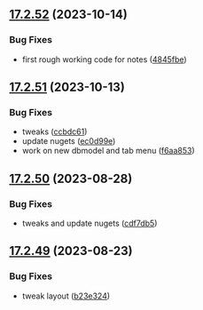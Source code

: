 ## [17.2.52](https://github.com/phandcock/GrampsView/compare/v17.2.51...v17.2.52) (2023-10-14)


### Bug Fixes

* first rough working code for notes ([4845fbe](https://github.com/phandcock/GrampsView/commit/4845fbe92d39cf77cacea3b771b61a71204d21bd))



## [17.2.51](https://github.com/phandcock/GrampsView/compare/v17.2.50...v17.2.51) (2023-10-13)


### Bug Fixes

* tweaks ([ccbdc61](https://github.com/phandcock/GrampsView/commit/ccbdc612d307c606e8d903d72d5550158556ac50))
* update nugets ([ec0d99e](https://github.com/phandcock/GrampsView/commit/ec0d99ee14b13a6b21206f1e23ff285709442eae))
* work on new dbmodel and tab menu ([f6aa853](https://github.com/phandcock/GrampsView/commit/f6aa85312857377f6edfa3a264ea41ff0970cde5))



## [17.2.50](https://github.com/phandcock/GrampsView/compare/v17.2.49...v17.2.50) (2023-08-28)


### Bug Fixes

* tweaks and update nugets ([cdf7db5](https://github.com/phandcock/GrampsView/commit/cdf7db54836132b868fa0f3ee7b8ef8ca3d65f6d))



## [17.2.49](https://github.com/phandcock/GrampsView/compare/v17.2.48...v17.2.49) (2023-08-23)


### Bug Fixes

* tweak layout ([b23e324](https://github.com/phandcock/GrampsView/commit/b23e324fd286ec96dd929ab4645537ea425e7364))



